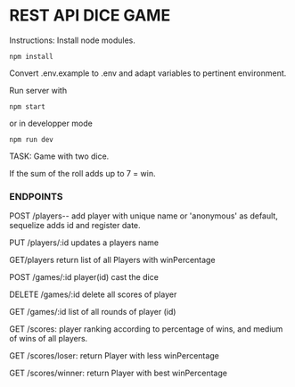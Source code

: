 # REST API DICE GAME
Instructions:
Install node modules.

```
npm install

```
Convert .env.example to .env and adapt variables to pertinent environment.

Run server with

```
npm start
```

or in developper mode

```
npm run dev
```

TASK: 
Game with two dice. 

If the sum of the roll adds up to 7 = win.


### ENDPOINTS

POST /players-- add player with unique name or 'anonymous' as default, sequelize adds id and register date.
 
PUT /players/:id updates a players name

GET/players return list of all Players with winPercentage

POST /games/:id player(id) cast the dice

DELETE /games/:id delete all scores of player

GET /games/:id list of all rounds of player (id)

GET /scores: player ranking according to percentage of wins, and medium of wins of all players.

GET /scores/loser: return Player with less winPercentage

GET /scores/winner: return Player with best winPercentage






